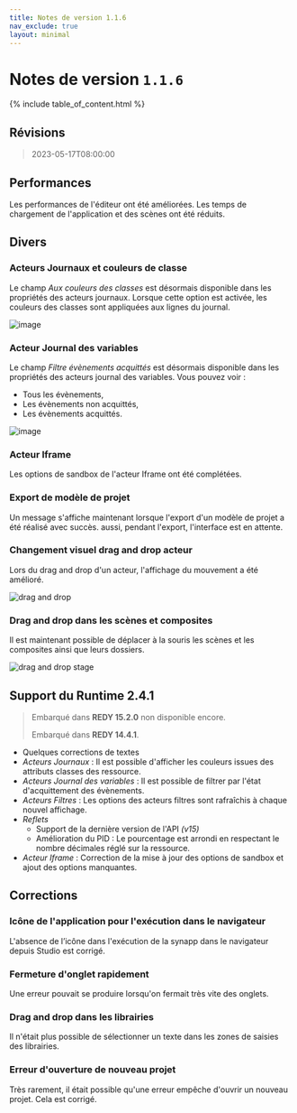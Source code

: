 ```yaml
---
title: Notes de version 1.1.6
nav_exclude: true
layout: minimal
---
```


# Notes de version `1.1.6`

{% include table_of_content.html %}

## Révisions

> 2023-05-17T08:00:00


## Performances

Les performances de l'éditeur ont été améliorées. Les temps de chargement de l'application et des scènes ont été réduits.

## Divers

### Acteurs Journaux et couleurs de classe

Le champ *Aux couleurs des classes* est désormais disponible dans les propriétés des acteurs journaux. Lorsque cette option est activée, les couleurs des classes sont appliquées aux lignes du journal.

![image](https://github.com/witsa/synapps/assets/35595723/e2ecef07-4764-4d66-98f9-aad08038263a)


### Acteur Journal des variables

Le  champ *Filtre évènements acquittés* est désormais disponible dans les propriétés des acteurs journal des variables. Vous pouvez voir :
- Tous les évènements,
- Les évènements non acquittés,
- Les évènements acquittés.

![image](https://github.com/witsa/synapps/assets/35595723/98e72780-0053-4fdf-be67-34665c0cf714)


### Acteur Iframe

Les options de sandbox de l'acteur Iframe ont été complétées.

### Export de modèle de projet

Un message s'affiche maintenant lorsque l'export d'un modèle de projet a été réalisé avec succès. aussi, pendant l'export, l'interface est en attente.

### Changement visuel drag and drop acteur

Lors du drag and drop d'un acteur, l'affichage du mouvement a été amélioré.

![drag and drop](https://github.com/witsa/synapps/assets/35595723/75cacc80-ff01-4f63-a8b8-22dd36afa11e)


### Drag and drop dans les scènes et composites

Il est maintenant possible de déplacer à la souris les scènes et les composites ainsi que leurs dossiers.

![drag and drop stage](https://github.com/witsa/synapps/assets/35595723/824ec1fa-1026-4ae0-8cba-18f595978219)


## Support du Runtime 2.4.1
> Embarqué dans **REDY 15.2.0** non disponible encore.
>
> Embarqué dans **REDY 14.4.1**.

- Quelques corrections de textes
- _Acteurs Journaux_ : Il est possible d'afficher les couleurs issues des attributs classes des ressource.
- _Acteurs Journal des variables_ : Il est possible de filtrer par l'état d'acquittement des évènements.
- _Acteurs Filtres_ : Les options des acteurs filtres sont rafraîchis à chaque nouvel affichage.
- _Reflets_
  - Support de la dernière version de l'API *(v15)*
  - Amélioration du PID : Le pourcentage est arrondi en respectant le nombre décimales réglé sur la ressource.
- _Acteur Iframe_ : Correction de la mise à jour des options de sandbox et ajout des options manquantes.

## Corrections

### Icône de l'application pour l'exécution dans le navigateur

L'absence de l’icône dans l'exécution de la synapp dans le navigateur depuis Studio est corrigé.

### Fermeture d'onglet rapidement

Une erreur pouvait se produire lorsqu'on fermait très vite des onglets.

### Drag and drop dans les librairies

Il n'était plus possible de sélectionner un texte dans les zones de saisies des librairies.

### Erreur d'ouverture de nouveau projet

Très rarement, il était possible qu'une erreur empêche d'ouvrir un nouveau projet. Cela est corrigé.
